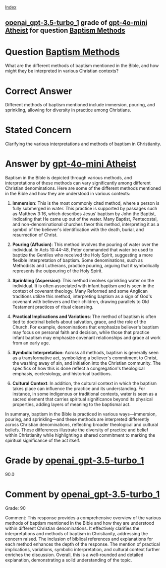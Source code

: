 
[Index](../../../../index.md)
## [openai_gpt-3.5-turbo_1](../../../grading_models/openai_gpt-3.5-turbo_1.md) grade of [gpt-4o-mini Atheist](../../../answering_models/gpt-4o-mini_Atheist.md) for question [Baptism Methods](../../../questions/Baptism_Methods.md)

# Question [Baptism Methods](../../../questions/Baptism_Methods.md)
What are the different methods of baptism mentioned in the Bible, and how might they be interpreted in various Christian contexts?

# Correct Answer
Different methods of baptism mentioned include immersion, pouring, and sprinkling, allowing for diversity in practice among Christians.

# Stated Concern
Clarifying the various interpretations and methods of baptism in Christianity.

# Answer by [gpt-4o-mini Atheist](../../../answering_models/gpt-4o-mini_Atheist.md)
Baptism in the Bible is depicted through various methods, and interpretations of these methods can vary significantly among different Christian denominations. Here are some of the different methods mentioned in the Bible and how they are understood in various contexts:

1. **Immersion**: This is the most commonly cited method, where a person is fully submerged in water. This practice is supported by passages such as Matthew 3:16, which describes Jesus’ baptism by John the Baptist, indicating that He came up out of the water. Many Baptist, Pentecostal, and non-denominational churches favor this method, interpreting it as a symbol of the believer's identification with the death, burial, and resurrection of Christ.

2. **Pouring (Affusion)**: This method involves the pouring of water over the individual. In Acts 10:44-48, Peter commanded that water be used to baptize the Gentiles who received the Holy Spirit, suggesting a more flexible interpretation of baptism. Some denominations, such as Methodists and Lutherans, practice pouring, arguing that it symbolically represents the outpouring of the Holy Spirit. 

3. **Sprinkling (Aspersion)**: This method involves sprinkling water on the individual. It is often associated with infant baptism and is seen in the context of covenant theology. Many Reformed and some Anglican traditions utilize this method, interpreting baptism as a sign of God's covenant with believers and their children, drawing parallels to Old Testament practices of ritual cleansing.

4. **Practical Implications and Variations**: The method of baptism is often tied to doctrinal beliefs about salvation, grace, and the role of the Church. For example, denominations that emphasize believer's baptism may focus on personal faith and decision, while those that practice infant baptism may emphasize covenant relationships and grace at work from an early age. 

5. **Symbolic Interpretation**: Across all methods, baptism is generally seen as a transformative act, symbolizing a believer's commitment to Christ, the washing away of sin, and initiation into the Christian community. The specifics of how this is done reflect a congregation's theological emphasis, ecclesiology, and historical traditions.

6. **Cultural Context**: In addition, the cultural context in which the baptism takes place can influence the practice and its understanding. For instance, in some indigenous or traditional contexts, water is seen as a sacred element that carries spiritual significance beyond its physical properties, adding layers of meaning to the baptismal act.

In summary, baptism in the Bible is practiced in various ways—immersion, pouring, and sprinkling—and these methods are interpreted differently across Christian denominations, reflecting broader theological and cultural beliefs. These differences illustrate the diversity of practice and belief within Christianity while highlighting a shared commitment to marking the spiritual significance of the act itself.

# Grade by [openai_gpt-3.5-turbo_1](../../../grading_models/openai_gpt-3.5-turbo_1.md)
90.0

# Comment by [openai_gpt-3.5-turbo_1](../../../grading_models/openai_gpt-3.5-turbo_1.md)
Grade: 90

Comment: This response provides a comprehensive overview of the various methods of baptism mentioned in the Bible and how they are understood within different Christian denominations. It effectively clarifies the interpretations and methods of baptism in Christianity, addressing the concern raised. The inclusion of biblical references and explanations for each method enhances the depth of the response. The mention of practical implications, variations, symbolic interpretation, and cultural context further enriches the discussion. Overall, this is a well-rounded and detailed explanation, demonstrating a solid understanding of the topic.
